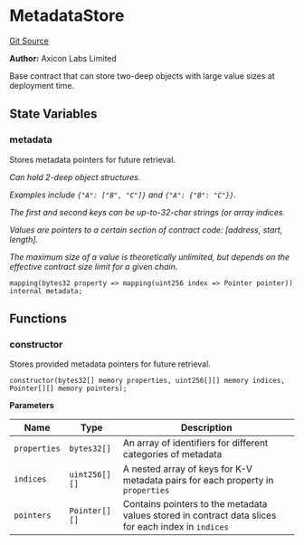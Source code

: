 # MetadataStore
[Git Source](https://github.com/panoptic-labs/panoptic-v1-core/blob/v1.1.x/contracts/base/MetadataStore.sol)

**Author:**
Axicon Labs Limited

Base contract that can store two-deep objects with large value sizes at deployment time.


## State Variables
### metadata
Stores metadata pointers for future retrieval.

*Can hold 2-deep object structures.*

*Examples include `{"A": ["B", "C"]}` and `{"A": {"B": "C"}}`.*

*The first and second keys can be up-to-32-char strings (or array indices.*

*Values are pointers to a certain section of contract code: [address, start, length].*

*The maximum size of a value is theoretically unlimited, but depends on the effective contract size limit for a given chain.*


```solidity
mapping(bytes32 property => mapping(uint256 index => Pointer pointer)) internal metadata;
```


## Functions
### constructor

Stores provided metadata pointers for future retrieval.


```solidity
constructor(bytes32[] memory properties, uint256[][] memory indices, Pointer[][] memory pointers);
```
**Parameters**

|Name|Type|Description|
|----|----|-----------|
|`properties`|`bytes32[]`|An array of identifiers for different categories of metadata|
|`indices`|`uint256[][]`|A nested array of keys for K-V metadata pairs for each property in `properties`|
|`pointers`|`Pointer[][]`|Contains pointers to the metadata values stored in contract data slices for each index in `indices`|


